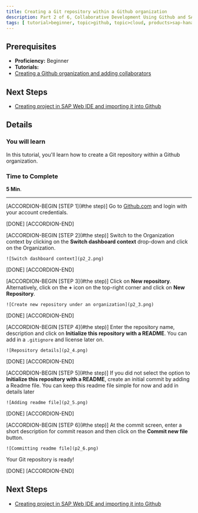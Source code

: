 ```yaml
---
title: Creating a Git repository within a Github organization
description: Part 2 of 6, Collaborative Development Using Github and SAP Web IDE
tags: [ tutorial>beginner, topic>github, topic>cloud, products>sap-hana, products>sap-web-ide, products>sap-hana-cloud-platform ]
---
```

## Prerequisites  
 - **Proficiency:** Beginner
 - **Tutorials:** 
  - [Creating a Github organization and adding collaborators](http://go.sap.com/developer/tutorials/webide-github-creating-org.html)

## Next Steps
 - [Creating project in SAP Web IDE and importing it into Github](http://go.sap.com/developer/tutorials/webide-github-import-project.html)

## Details
### You will learn  
In this tutorial, you'll learn how to create a Git repository within a Github organization. 

### Time to Complete
**5 Min**.

---
[ACCORDION-BEGIN [STEP 1](#the step)]
Go to [Github.com](https://github.com) and login with your account credentials.

[DONE]
[ACCORDION-END] 

[ACCORDION-BEGIN [STEP 2](#the step)]
Switch to the Organization context by clicking on the **Switch dashboard context** drop-down and click on the Organization.

    ![Switch dashboard context](p2_2.png)

[DONE]
[ACCORDION-END] 

[ACCORDION-BEGIN [STEP 3](#the step)]
Click on **New repository**. Alternatively, click on the **+** icon on the top-right corner and click on **New Repository**.

    ![Create new repository under an organization](p2_3.png)

[DONE]
[ACCORDION-END]

[ACCORDION-BEGIN [STEP 4](#the step)]
Enter the repository name, description and click on **Initialize this repository with a README**. You can add in a `.gitignore` and license later on.

    ![Repository details](p2_4.png)

[DONE]
[ACCORDION-END]

[ACCORDION-BEGIN [STEP 5](#the step)]
If you did not select the option to **Initialize this repository with a README**, create an initial commit by adding a Readme file. You can keep this readme file simple for now and add in details later

    ![Adding readme file](p2_5.png)

[DONE]
[ACCORDION-END]

[ACCORDION-BEGIN [STEP 6](#the step)]
At the commit screen, enter a short description for commit reason and then click on the **Commit new file** button.

    ![Committing readme file](p2_6.png)
  
Your Git repository is ready!

[DONE]
[ACCORDION-END]

## Next Steps
 - [Creating project in SAP Web IDE and importing it into Github](http://go.sap.com/developer/tutorials/webide-github-import-project.html)
